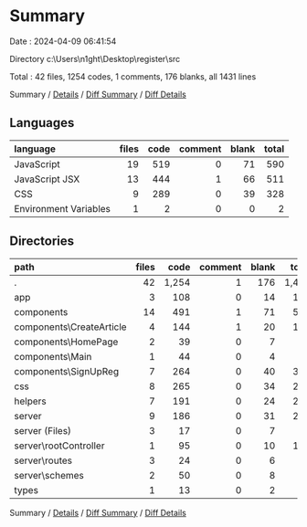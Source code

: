 # Summary

Date : 2024-04-09 06:41:54

Directory c:\\Users\\n1ght\\Desktop\\register\\src

Total : 42 files,  1254 codes, 1 comments, 176 blanks, all 1431 lines

Summary / [Details](details.md) / [Diff Summary](diff.md) / [Diff Details](diff-details.md)

## Languages
| language | files | code | comment | blank | total |
| :--- | ---: | ---: | ---: | ---: | ---: |
| JavaScript | 19 | 519 | 0 | 71 | 590 |
| JavaScript JSX | 13 | 444 | 1 | 66 | 511 |
| CSS | 9 | 289 | 0 | 39 | 328 |
| Environment Variables | 1 | 2 | 0 | 0 | 2 |

## Directories
| path | files | code | comment | blank | total |
| :--- | ---: | ---: | ---: | ---: | ---: |
| . | 42 | 1,254 | 1 | 176 | 1,431 |
| app | 3 | 108 | 0 | 14 | 122 |
| components | 14 | 491 | 1 | 71 | 563 |
| components\\CreateArticle | 4 | 144 | 1 | 20 | 165 |
| components\\HomePage | 2 | 39 | 0 | 7 | 46 |
| components\\Main | 1 | 44 | 0 | 4 | 48 |
| components\\SignUpReg | 7 | 264 | 0 | 40 | 304 |
| css | 8 | 265 | 0 | 34 | 299 |
| helpers | 7 | 191 | 0 | 24 | 215 |
| server | 9 | 186 | 0 | 31 | 217 |
| server (Files) | 3 | 17 | 0 | 7 | 24 |
| server\\rootController | 1 | 95 | 0 | 10 | 105 |
| server\\routes | 3 | 24 | 0 | 6 | 30 |
| server\\schemes | 2 | 50 | 0 | 8 | 58 |
| types | 1 | 13 | 0 | 2 | 15 |

Summary / [Details](details.md) / [Diff Summary](diff.md) / [Diff Details](diff-details.md)